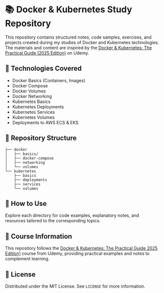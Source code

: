 # 📚 Docker & Kubernetes Study Repository

&#x20;&#x20;

This repository contains structured notes, code samples, exercises, and projects created during my studies of Docker and Kubernetes technologies. The materials and content are inspired by the [Docker & Kubernetes: The Practical Guide (2025 Edition)](https://www.udemy.com/course/docker-kubernetes-the-practical-guide/) on Udemy.

## 🚀 Technologies Covered

- Docker Basics (Containers, Images)
- Docker Compose
- Docker Volumes
- Docker Networking
- Kubernetes Basics
- Kubernetes Deployments
- Kubernetes Services
- Kubernetes Volumes
- Deployments to AWS ECS & EKS

## 📂 Repository Structure

```
├── docker
│   ├── basics/
│   ├── docker-compose
│   ├── networking
│   └── volumes
└── kubernetes
    ├── basics
    ├── deployments
    ├── services
    └── volumes
```

## 🎯 How to Use

Explore each directory for code examples, explanatory notes, and resources tailored to the corresponding topics.

## 📖 Course Information

This repository follows the [Docker & Kubernetes: The Practical Guide 2025 Edition\]](https://www.udemy.com/course/docker-kubernetes-the-practical-guide/) course from Udemy, providing practical examples and notes to complement learning.

## 📝 License

Distributed under the MIT License. See `LICENSE` for more information.

